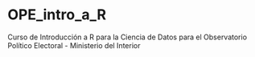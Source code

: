 # OPE_intro_a_R
Curso de Introducción a R para la Ciencia de Datos para el Observatorio Político Electoral - Ministerio del Interior

